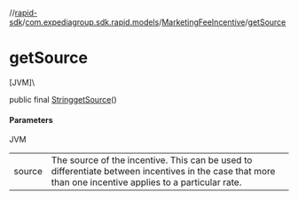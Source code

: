 //[rapid-sdk](../../../index.md)/[com.expediagroup.sdk.rapid.models](../index.md)/[MarketingFeeIncentive](index.md)/[getSource](get-source.md)

# getSource

[JVM]\

public final [String](https://docs.oracle.com/javase/8/docs/api/java/lang/String.html)[getSource](get-source.md)()

#### Parameters

JVM

| | |
|---|---|
| source | The source of the incentive. This can be used to differentiate between incentives in the case that more than one incentive applies to a particular rate. |
